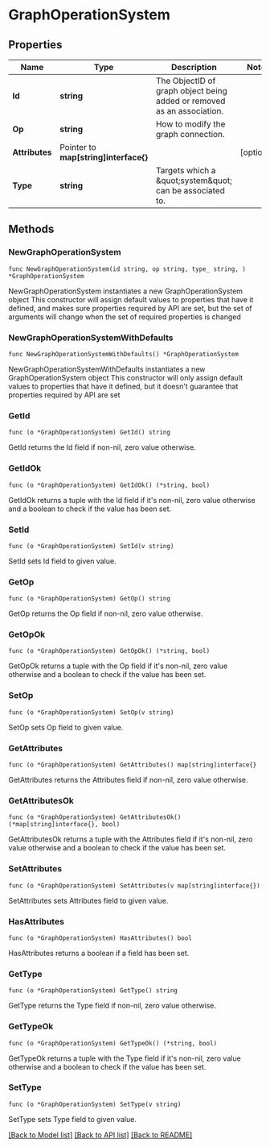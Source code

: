 # GraphOperationSystem

## Properties

Name | Type | Description | Notes
------------ | ------------- | ------------- | -------------
**Id** | **string** | The ObjectID of graph object being added or removed as an association. | 
**Op** | **string** | How to modify the graph connection. | 
**Attributes** | Pointer to **map[string]interface{}** |  | [optional] 
**Type** | **string** | Targets which a \&quot;system\&quot; can be associated to. | 

## Methods

### NewGraphOperationSystem

`func NewGraphOperationSystem(id string, op string, type_ string, ) *GraphOperationSystem`

NewGraphOperationSystem instantiates a new GraphOperationSystem object
This constructor will assign default values to properties that have it defined,
and makes sure properties required by API are set, but the set of arguments
will change when the set of required properties is changed

### NewGraphOperationSystemWithDefaults

`func NewGraphOperationSystemWithDefaults() *GraphOperationSystem`

NewGraphOperationSystemWithDefaults instantiates a new GraphOperationSystem object
This constructor will only assign default values to properties that have it defined,
but it doesn't guarantee that properties required by API are set

### GetId

`func (o *GraphOperationSystem) GetId() string`

GetId returns the Id field if non-nil, zero value otherwise.

### GetIdOk

`func (o *GraphOperationSystem) GetIdOk() (*string, bool)`

GetIdOk returns a tuple with the Id field if it's non-nil, zero value otherwise
and a boolean to check if the value has been set.

### SetId

`func (o *GraphOperationSystem) SetId(v string)`

SetId sets Id field to given value.


### GetOp

`func (o *GraphOperationSystem) GetOp() string`

GetOp returns the Op field if non-nil, zero value otherwise.

### GetOpOk

`func (o *GraphOperationSystem) GetOpOk() (*string, bool)`

GetOpOk returns a tuple with the Op field if it's non-nil, zero value otherwise
and a boolean to check if the value has been set.

### SetOp

`func (o *GraphOperationSystem) SetOp(v string)`

SetOp sets Op field to given value.


### GetAttributes

`func (o *GraphOperationSystem) GetAttributes() map[string]interface{}`

GetAttributes returns the Attributes field if non-nil, zero value otherwise.

### GetAttributesOk

`func (o *GraphOperationSystem) GetAttributesOk() (*map[string]interface{}, bool)`

GetAttributesOk returns a tuple with the Attributes field if it's non-nil, zero value otherwise
and a boolean to check if the value has been set.

### SetAttributes

`func (o *GraphOperationSystem) SetAttributes(v map[string]interface{})`

SetAttributes sets Attributes field to given value.

### HasAttributes

`func (o *GraphOperationSystem) HasAttributes() bool`

HasAttributes returns a boolean if a field has been set.

### GetType

`func (o *GraphOperationSystem) GetType() string`

GetType returns the Type field if non-nil, zero value otherwise.

### GetTypeOk

`func (o *GraphOperationSystem) GetTypeOk() (*string, bool)`

GetTypeOk returns a tuple with the Type field if it's non-nil, zero value otherwise
and a boolean to check if the value has been set.

### SetType

`func (o *GraphOperationSystem) SetType(v string)`

SetType sets Type field to given value.



[[Back to Model list]](../README.md#documentation-for-models) [[Back to API list]](../README.md#documentation-for-api-endpoints) [[Back to README]](../README.md)



